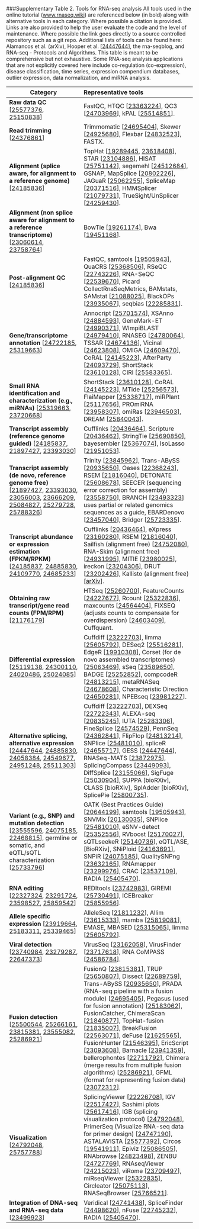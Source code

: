 ###Supplementary Table 2.  Tools for RNA-seq analysis
All tools used in the online tutorial (www.rnaseq.wiki) are referenced below (in bold) along with alternative tools in each category.  Where possible a citation is provided.  Links are also provided to help the user evaluate the code and the level of maintenance.  Where possible the link goes directly to a source controlled repository such as a git repo.  Additional lists of tools can be found here: Alamancos et al. (arXiv), Hooper et al. [<a href="http://www.ncbi.nlm.nih.gov/pubmed/24447644">24447644</a>], the rna-seqblog, and RNA-seq - Protocols and Algorithms.  This table is meant to be comprehensive but not exhaustive.  Some RNA-seq analysis applications that are not explicitly covered here include co-regulation (co-expression), disease classification, time series, expression compendium databases, outlier expression, data normalization, and miRNA analysis.

| Category | Representative tools |
|----------|:---------------------|
| **Raw data QC** [<a href="http://www.ncbi.nlm.nih.gov/pubmed/25577376">25577376</a>, <a href="http://www.ncbi.nlm.nih.gov/pubmed/25150838">25150838</a>] | FastQC, HTQC [<a href="http://www.ncbi.nlm.nih.gov/pubmed/23363224">23363224</a>], QC3 [<a href="http://www.ncbi.nlm.nih.gov/pubmed/24703969">24703969</a>], kPAL [<a href="http://www.ncbi.nlm.nih.gov/pubmed/25514851">25514851</a>]. |
| **Read trimming** [<a href="http://www.ncbi.nlm.nih.gov/pubmed/24376861">24376861</a>] | Trimmomatic [<a href="http://www.ncbi.nlm.nih.gov/pubmed/24695404">24695404</a>], Skewer [<a href="http://www.ncbi.nlm.nih.gov/pubmed/24925680">24925680</a>], Flexbar [<a href="http://www.ncbi.nlm.nih.gov/pubmed/24832523">24832523</a>], FASTX. | 
| **Alignment (splice aware, for alignment to a reference genome)** [<a href="http://www.ncbi.nlm.nih.gov/pubmed/24185836">24185836</a>] | TopHat [<a href="http://www.ncbi.nlm.nih.gov/pubmed/19289445">19289445</a>, <a href="http://www.ncbi.nlm.nih.gov/pubmed/23618408">23618408</a>], STAR [<a href="http://www.ncbi.nlm.nih.gov/pubmed/23104886">23104886</a>], HISAT [<a href="http://www.ncbi.nlm.nih.gov/pubmed/25751142">25751142</a>], segemehl [<a href="http://www.ncbi.nlm.nih.gov/pubmed/24512684">24512684</a>], GSNAP, MapSplice [<a href="http://www.ncbi.nlm.nih.gov/pubmed/20802226">20802226</a>], JAGuaR [<a href="http://www.ncbi.nlm.nih.gov/pubmed/25062255">25062255</a>], SpliceMap [<a href="http://www.ncbi.nlm.nih.gov/pubmed/20371516">20371516</a>], HMMSplicer [<a href="http://www.ncbi.nlm.nih.gov/pubmed/21079731">21079731</a>], TrueSight/UnSplicer [<a href="http://www.ncbi.nlm.nih.gov/pubmed/24259430">24259430</a>]. |
| **Alignment (non splice aware for alignment to a reference transcriptome)** [<a href="http://www.ncbi.nlm.nih.gov/pubmed/23060614">23060614</a>, <a href="http://www.ncbi.nlm.nih.gov/pubmed/23758764">23758764</a>] | BowTie [<a href="http://www.ncbi.nlm.nih.gov/pubmed/19261174">19261174</a>], Bwa [<a href="http://www.ncbi.nlm.nih.gov/pubmed/19451168">19451168</a>]. |
| **Post-alignment QC** [<a href="http://www.ncbi.nlm.nih.gov/pubmed/24185836">24185836</a>] | FastQC, samtools [<a href="http://www.ncbi.nlm.nih.gov/pubmed/19505943">19505943</a>], QuaCRS [<a href="http://www.ncbi.nlm.nih.gov/pubmed/25368506">25368506</a>], RSeQC [<a href="http://www.ncbi.nlm.nih.gov/pubmed/22743226">22743226</a>], RNA-SeQC [<a href="http://www.ncbi.nlm.nih.gov/pubmed/22539670">22539670</a>], Picard CollectRnaSeqMetrics, BAMstats, SAMstat [<a href="http://www.ncbi.nlm.nih.gov/pubmed/21088025">21088025</a>], BlackOPs [<a href="http://www.ncbi.nlm.nih.gov/pubmed/23935067">23935067</a>], seqbias [<a href="http://www.ncbi.nlm.nih.gov/pubmed/22285831">22285831</a>]. |
| **Gene/transcriptome annotation** [<a href="http://www.ncbi.nlm.nih.gov/pubmed/24722185">24722185</a>, <a href="http://www.ncbi.nlm.nih.gov/pubmed/25319663">25319663</a>] | Annocript [<a href="http://www.ncbi.nlm.nih.gov/pubmed/25701574">25701574</a>], XSAnno [<a href="http://www.ncbi.nlm.nih.gov/pubmed/24884593">24884593</a>], GeneMark-ET [<a href="http://www.ncbi.nlm.nih.gov/pubmed/24990371">24990371</a>], WImpiBLAST [<a href="http://www.ncbi.nlm.nih.gov/pubmed/24979410">24979410</a>], RNASEG [<a href="http://www.ncbi.nlm.nih.gov/pubmed/24780064">24780064</a>], TSSAR [<a href="http://www.ncbi.nlm.nih.gov/pubmed/24674136">24674136</a>], Vicinal [<a href="http://www.ncbi.nlm.nih.gov/pubmed/24623808">24623808</a>], OMIGA [<a href="http://www.ncbi.nlm.nih.gov/pubmed/24609470">24609470</a>], CoRAL [<a href="http://www.ncbi.nlm.nih.gov/pubmed/24145223">24145223</a>], AfterParty [<a href="http://www.ncbi.nlm.nih.gov/pubmed/24093729">24093729</a>], ShortStack [<a href="http://www.ncbi.nlm.nih.gov/pubmed/23610128">23610128</a>], CIRI [<a href="http://www.ncbi.nlm.nih.gov/pubmed/25583365">25583365</a>]. |
| **Small RNA identification and characterization (e.g., miRNAs)** [<a href="http://www.ncbi.nlm.nih.gov/pubmed/25319663">25319663</a>, <a href="http://www.ncbi.nlm.nih.gov/pubmed/23720668">23720668</a>] | ShortStack [<a href="http://www.ncbi.nlm.nih.gov/pubmed/23610128">23610128</a>], CoRAL [<a href="http://www.ncbi.nlm.nih.gov/pubmed/24145223">24145223</a>], MTide [<a href="http://www.ncbi.nlm.nih.gov/pubmed/25256573">25256573</a>], FlaiMapper [<a href="http://www.ncbi.nlm.nih.gov/pubmed/25338717">25338717</a>], miRPlant [<a href="http://www.ncbi.nlm.nih.gov/pubmed/25117656">25117656</a>], PROmiRNA [<a href="http://www.ncbi.nlm.nih.gov/pubmed/23958307">23958307</a>], omiRas [<a href="http://www.ncbi.nlm.nih.gov/pubmed/23946503">23946503</a>], DREAM [<a href="http://www.ncbi.nlm.nih.gov/pubmed/25840043">25840043</a>]. |
| **Transcript assembly (reference genome guided)** [<a href="http://www.ncbi.nlm.nih.gov/pubmed/24185837">24185837</a>, <a href="http://www.ncbi.nlm.nih.gov/pubmed/21897427">21897427</a>, <a href="http://www.ncbi.nlm.nih.gov/pubmed/23393030">23393030</a>] | Cufflinks [<a href="http://www.ncbi.nlm.nih.gov/pubmed/20436464">20436464</a>], Scripture [<a href="http://www.ncbi.nlm.nih.gov/pubmed/20436462">20436462</a>], StringTie [<a href="http://www.ncbi.nlm.nih.gov/pubmed/25690850">25690850</a>], bayesembler [<a href="http://www.ncbi.nlm.nih.gov/pubmed/25367074">25367074</a>], IsoLasso [<a href="http://www.ncbi.nlm.nih.gov/pubmed/21951053">21951053</a>]. |
| **Transcript assembly (de novo, reference genome free)** [<a href="http://www.ncbi.nlm.nih.gov/pubmed/21897427">21897427</a>, <a href="http://www.ncbi.nlm.nih.gov/pubmed/23393030">23393030</a>, <a href="http://www.ncbi.nlm.nih.gov/pubmed/23056003">23056003</a>, <a href="http://www.ncbi.nlm.nih.gov/pubmed/23666209">23666209</a>, <a href="http://www.ncbi.nlm.nih.gov/pubmed/25084827">25084827</a>, <a href="http://www.ncbi.nlm.nih.gov/pubmed/25279728">25279728</a>, <a href="http://www.ncbi.nlm.nih.gov/pubmed/25788326">25788326</a>] | Trinity [<a href="http://www.ncbi.nlm.nih.gov/pubmed/23845962">23845962</a>], Trans-ABySS [<a href="http://www.ncbi.nlm.nih.gov/pubmed/20935650">20935650</a>], Oases [<a href="http://www.ncbi.nlm.nih.gov/pubmed/22368243">22368243</a>], RSEM [<a href="http://www.ncbi.nlm.nih.gov/pubmed/21816040">21816040</a>], DETONATE [<a href="http://www.ncbi.nlm.nih.gov/pubmed/25608678">25608678</a>], SEECER (sequencing error correction for assembly) [<a href="http://www.ncbi.nlm.nih.gov/pubmed/23558750">23558750</a>], BRANCH [<a href="http://www.ncbi.nlm.nih.gov/pubmed/23493323">23493323</a>] uses partial or related genomics sequences as a guide, EBARDenovo [<a href="http://www.ncbi.nlm.nih.gov/pubmed/23457040">23457040</a>], Bridger [<a href="http://www.ncbi.nlm.nih.gov/pubmed/25723335">25723335</a>]. |
| **Transcript abundance or expression estimation (FPKM/RPKM)** [<a href="http://www.ncbi.nlm.nih.gov/pubmed/24185837">24185837</a>, <a href="http://www.ncbi.nlm.nih.gov/pubmed/24885830">24885830</a>, <a href="http://www.ncbi.nlm.nih.gov/pubmed/24109770">24109770</a>, <a href="http://www.ncbi.nlm.nih.gov/pubmed/24685233">24685233</a>] | Cufflinks [<a href="http://www.ncbi.nlm.nih.gov/pubmed/20436464">20436464</a>], eXpress [<a href="http://www.ncbi.nlm.nih.gov/pubmed/23160280">23160280</a>], RSEM [<a href="http://www.ncbi.nlm.nih.gov/pubmed/21816040">21816040</a>], Sailfish (alignment free) [<a href="http://www.ncbi.nlm.nih.gov/pubmed/24752080">24752080</a>], RNA-Skim (alignment free) [<a href="http://www.ncbi.nlm.nih.gov/pubmed/24931995">24931995</a>], MITIE [<a href="http://www.ncbi.nlm.nih.gov/pubmed/23980025">23980025</a>], ireckon [<a href="http://www.ncbi.nlm.nih.gov/pubmed/23204306">23204306</a>], DRUT [<a href="http://www.ncbi.nlm.nih.gov/pubmed/23202426">23202426</a>], Kallisto (alignment free) [<a href="http://arxiv.org/abs/1505.02710">arXiv</a>]. |
| **Obtaining raw transcript/gene read counts (FPM/RPM)** [<a href="http://www.ncbi.nlm.nih.gov/pubmed/21176179">21176179</a>] | HTSeq [<a href="http://www.ncbi.nlm.nih.gov/pubmed/25260700">25260700</a>], FeatureCounts [<a href="http://www.ncbi.nlm.nih.gov/pubmed/24227677">24227677</a>], Rcount [<a href="http://www.ncbi.nlm.nih.gov/pubmed/25322836">25322836</a>], maxcounts [<a href="http://www.ncbi.nlm.nih.gov/pubmed/24564404">24564404</a>], FIXSEQ (adjusts counts to compensate for overdispersion) [<a href="http://www.ncbi.nlm.nih.gov/pubmed/24603409">24603409</a>], Cuffquant. |
| **Differential expression** [<a href="http://www.ncbi.nlm.nih.gov/pubmed/25119138">25119138</a>, <a href="http://www.ncbi.nlm.nih.gov/pubmed/24300110">24300110</a>, <a href="http://www.ncbi.nlm.nih.gov/pubmed/24020486">24020486</a>, <a href="http://www.ncbi.nlm.nih.gov/pubmed/25024085">25024085</a>] | Cuffdiff [<a href="http://www.ncbi.nlm.nih.gov/pubmed/23222703">23222703</a>], limma [<a href="http://www.ncbi.nlm.nih.gov/pubmed/25605792">25605792</a>], DESeq2 [<a href="http://www.ncbi.nlm.nih.gov/pubmed/25516281">25516281</a>], EdgeR [<a href="http://www.ncbi.nlm.nih.gov/pubmed/19910308">19910308</a>], Corset (for de novo assembled transcriptomes) [<a href="http://www.ncbi.nlm.nih.gov/pubmed/25063469">25063469</a>], sSeq [<a href="http://www.ncbi.nlm.nih.gov/pubmed/23589650">23589650</a>], BADGE [<a href="http://www.ncbi.nlm.nih.gov/pubmed/25252852">25252852</a>], compcodeR [<a href="http://www.ncbi.nlm.nih.gov/pubmed/24813215">24813215</a>], metaRNASeq [<a href="http://www.ncbi.nlm.nih.gov/pubmed/24678608">24678608</a>], Characteristic Direction [<a href="http://www.ncbi.nlm.nih.gov/pubmed/24650281">24650281</a>], NPEBseq [<a href="http://www.ncbi.nlm.nih.gov/pubmed/23981227">23981227</a>]. |
| **Alternative splicing, alternative expression** [<a href="http://www.ncbi.nlm.nih.gov/pubmed/24447644">24447644</a>, <a href="http://www.ncbi.nlm.nih.gov/pubmed/24885830">24885830</a>, <a href="http://www.ncbi.nlm.nih.gov/pubmed/24058384">24058384</a>, <a href="http://www.ncbi.nlm.nih.gov/pubmed/24549677">24549677</a>, <a href="http://www.ncbi.nlm.nih.gov/pubmed/24951248">24951248</a>, <a href="http://www.ncbi.nlm.nih.gov/pubmed/25511303">25511303</a>] | Cuffdiff [<a href="http://www.ncbi.nlm.nih.gov/pubmed/23222703">23222703</a>], DEXSeq [<a href="http://www.ncbi.nlm.nih.gov/pubmed/22722343">22722343</a>], ALEXA-seq [<a href="http://www.ncbi.nlm.nih.gov/pubmed/20835245">20835245</a>], IUTA [<a href="http://www.ncbi.nlm.nih.gov/pubmed/25283306">25283306</a>], FineSplice [<a href="http://www.ncbi.nlm.nih.gov/pubmed/24574529">24574529</a>], PennSeq [<a href="http://www.ncbi.nlm.nih.gov/pubmed/24362841">24362841</a>], FlipFlop [<a href="http://www.ncbi.nlm.nih.gov/pubmed/24813214">24813214</a>], SNPlice [<a href="http://www.ncbi.nlm.nih.gov/pubmed/25481010">25481010</a>], spliceR [<a href="http://www.ncbi.nlm.nih.gov/pubmed/24655717">24655717</a>], GESS [<a href="http://www.ncbi.nlm.nih.gov/pubmed/24447644">24447644</a>], RNASeq-MATS [<a href="http://www.ncbi.nlm.nih.gov/pubmed/23872975">23872975</a>], SplicingCompass [<a href="http://www.ncbi.nlm.nih.gov/pubmed/23449093">23449093</a>], DiffSplice [<a href="http://www.ncbi.nlm.nih.gov/pubmed/23155066">23155066</a>], SigFuge [<a href="http://www.ncbi.nlm.nih.gov/pubmed/25030904">25030904</a>], SUPPA [bioRXiv], CLASS [bioRXiv], SplAdder [bioRXiv], SplicePie [<a href="http://www.ncbi.nlm.nih.gov/pubmed/25800735">25800735</a>]. |
| **Variant (e.g., SNP) and mutation detection** [<a href="http://www.ncbi.nlm.nih.gov/pubmed/23555596">23555596</a>, <a href="http://www.ncbi.nlm.nih.gov/pubmed/24075185">24075185</a>, <a href="http://www.ncbi.nlm.nih.gov/pubmed/22468815">22468815</a>], germline or somatic, and eQTL/sQTL characterization [<a href="http://www.ncbi.nlm.nih.gov/pubmed/25733796">25733796</a>] | GATK (Best Practices Guide) [<a href="http://www.ncbi.nlm.nih.gov/pubmed/20644199">20644199</a>], samtools [<a href="http://www.ncbi.nlm.nih.gov/pubmed/19505943">19505943</a>], SNVMix [<a href="http://www.ncbi.nlm.nih.gov/pubmed/20130035">20130035</a>], SNPlice [<a href="http://www.ncbi.nlm.nih.gov/pubmed/25481010">25481010</a>], eSNV-detect [<a href="http://www.ncbi.nlm.nih.gov/pubmed/25352556">25352556</a>], RVboost [<a href="http://www.ncbi.nlm.nih.gov/pubmed/25170027">25170027</a>], sQTLseekeR [<a href="http://www.ncbi.nlm.nih.gov/pubmed/25140736">25140736</a>], eQTL/ASE,  [BioRXiv], SNiPloid [<a href="http://www.ncbi.nlm.nih.gov/pubmed/24163691">24163691</a>], SNPiR [<a href="http://www.ncbi.nlm.nih.gov/pubmed/24075185">24075185</a>], QualitySNPng [<a href="http://www.ncbi.nlm.nih.gov/pubmed/23632165">23632165</a>], RNAmapper [<a href="http://www.ncbi.nlm.nih.gov/pubmed/23299976">23299976</a>], CRAC [<a href="http://www.ncbi.nlm.nih.gov/pubmed/23537109">23537109</a>], RADIA [<a href="http://www.ncbi.nlm.nih.gov/pubmed/25405470">25405470</a>]. |
| **RNA editing** [<a href="http://www.ncbi.nlm.nih.gov/pubmed/22327324">22327324</a>, <a href="http://www.ncbi.nlm.nih.gov/pubmed/23291724">23291724</a>, <a href="http://www.ncbi.nlm.nih.gov/pubmed/23598527">23598527</a>, <a href="http://www.ncbi.nlm.nih.gov/pubmed/25859542">25859542</a>] | REDItools [<a href="http://www.ncbi.nlm.nih.gov/pubmed/23742983">23742983</a>], GIREMI [<a href="http://www.ncbi.nlm.nih.gov/pubmed/25730491">25730491</a>], ICEBreaker [<a href="http://www.ncbi.nlm.nih.gov/pubmed/25855956">25855956</a>]. |
| **Allele specific expression** [<a href="http://www.ncbi.nlm.nih.gov/pubmed/23919664">23919664</a>, <a href="http://www.ncbi.nlm.nih.gov/pubmed/25183311">25183311</a>, <a href="http://www.ncbi.nlm.nih.gov/pubmed/25339465">25339465</a>] | AlleleSeq [<a href="http://www.ncbi.nlm.nih.gov/pubmed/21811232">21811232</a>], Allim [<a href="http://www.ncbi.nlm.nih.gov/pubmed/23615333">23615333</a>], mamba [<a href="http://www.ncbi.nlm.nih.gov/pubmed/25819081">25819081</a>], EMASE, MBASED [<a href="http://www.ncbi.nlm.nih.gov/pubmed/25315065">25315065</a>], limma [<a href="http://www.ncbi.nlm.nih.gov/pubmed/25605792">25605792</a>].
| **Viral detection** [<a href="http://www.ncbi.nlm.nih.gov/pubmed/23740984">23740984</a>, <a href="http://www.ncbi.nlm.nih.gov/pubmed/23279287">23279287</a>, <a href="http://www.ncbi.nlm.nih.gov/pubmed/22647373">22647373</a>] | VirusSeq [<a href="http://www.ncbi.nlm.nih.gov/pubmed/23162058">23162058</a>], VirusFinder [<a href="http://www.ncbi.nlm.nih.gov/pubmed/23717618">23717618</a>], RNA CoMPASS [<a href="http://www.ncbi.nlm.nih.gov/pubmed/24586784">24586784</a>]. | 
| **Fusion detection** [<a href="http://www.ncbi.nlm.nih.gov/pubmed/25500544">25500544</a>, <a href="http://www.ncbi.nlm.nih.gov/pubmed/25266161">25266161</a>, <a href="http://www.ncbi.nlm.nih.gov/pubmed/23815381">23815381</a>, <a href="http://www.ncbi.nlm.nih.gov/pubmed/23555082">23555082</a>, <a href="http://www.ncbi.nlm.nih.gov/pubmed/25286921">25286921</a>] | FusionQ [<a href="http://www.ncbi.nlm.nih.gov/pubmed/23815381">23815381</a>], TRUP [<a href="http://www.ncbi.nlm.nih.gov/pubmed/25650807">25650807</a>], Dissect [<a href="http://www.ncbi.nlm.nih.gov/pubmed/22689759">22689759</a>], Trans-ABySS [<a href="http://www.ncbi.nlm.nih.gov/pubmed/20935650">20935650</a>], PRADA (RNA-seq pipeline with a fusion module) [<a href="http://www.ncbi.nlm.nih.gov/pubmed/24695405">24695405</a>], Pegasus (used for fusion annotation) [<a href="http://www.ncbi.nlm.nih.gov/pubmed/25183062">25183062</a>], FusionCatcher, ChimeraScan [<a href="http://www.ncbi.nlm.nih.gov/pubmed/21840877">21840877</a>], TopHat-fusion [<a href="http://www.ncbi.nlm.nih.gov/pubmed/21835007">21835007</a>], BreakFusion [<a href="http://www.ncbi.nlm.nih.gov/pubmed/22563071">22563071</a>], deFuse [<a href="http://www.ncbi.nlm.nih.gov/pubmed/21625565">21625565</a>], FusionHunter [<a href="http://www.ncbi.nlm.nih.gov/pubmed/21546395">21546395</a>], EricScript [<a href="http://www.ncbi.nlm.nih.gov/pubmed/23093608">23093608</a>], Barnacle [<a href="http://www.ncbi.nlm.nih.gov/pubmed/23941359">23941359</a>], bellerophontes [<a href="http://www.ncbi.nlm.nih.gov/pubmed/22711792">22711792</a>], Chimera (merge results from multiple fusion algorithms) [<a href="http://www.ncbi.nlm.nih.gov/pubmed/25286921">25286921</a>], GFML (format for representing fusion data) [<a href="http://www.ncbi.nlm.nih.gov/pubmed/23072312">23072312</a>]. | 
| **Visualization** [<a href="http://www.ncbi.nlm.nih.gov/pubmed/24792048">24792048</a>, <a href="http://www.ncbi.nlm.nih.gov/pubmed/25757788">25757788</a>] | SplicingViewer [<a href="http://www.ncbi.nlm.nih.gov/pubmed/22226708">22226708</a>], IGV [<a href="http://www.ncbi.nlm.nih.gov/pubmed/22517427">22517427</a>], Sashimi plots [<a href="http://www.ncbi.nlm.nih.gov/pubmed/25617416">25617416</a>], IGB (splicing visualization protocol) [<a href="http://www.ncbi.nlm.nih.gov/pubmed/24792048">24792048</a>], PrimerSeq (Visualize RNA-seq data for primer design) [<a href="http://www.ncbi.nlm.nih.gov/pubmed/24747190">24747190</a>], ASTALAVISTA [<a href="http://www.ncbi.nlm.nih.gov/pubmed/25577392">25577392</a>], Circos [<a href="http://www.ncbi.nlm.nih.gov/pubmed/19541911">19541911</a>], Epiviz [<a href="http://www.ncbi.nlm.nih.gov/pubmed/25086505">25086505</a>], RNAbrowse [<a href="http://www.ncbi.nlm.nih.gov/pubmed/24823498">24823498</a>], ZENBU [<a href="http://www.ncbi.nlm.nih.gov/pubmed/24727769">24727769</a>], RNAseqViewer [<a href="http://www.ncbi.nlm.nih.gov/pubmed/24215023">24215023</a>], viRome [<a href="http://www.ncbi.nlm.nih.gov/pubmed/23709497">23709497</a>], miRseqViewer [<a href="http://www.ncbi.nlm.nih.gov/pubmed/25322835">25322835</a>], Circleator [<a href="http://www.ncbi.nlm.nih.gov/pubmed/25075113">25075113</a>], RNASeqBrowser [<a href="http://www.ncbi.nlm.nih.gov/pubmed/25766521">25766521</a>]. |
| **Integration of DNA-seq and RNA-seq data** [<a href="http://www.ncbi.nlm.nih.gov/pubmed/23499923">23499923</a>] | Veridical [<a href="http://www.ncbi.nlm.nih.gov/pubmed/24741438">24741438</a>], SpliceFinder [<a href="http://www.ncbi.nlm.nih.gov/pubmed/24498620">24498620</a>], nFuse [<a href="http://www.ncbi.nlm.nih.gov/pubmed/22745232">22745232</a>], RADIA [<a href="http://www.ncbi.nlm.nih.gov/pubmed/25405470">25405470</a>]. |





